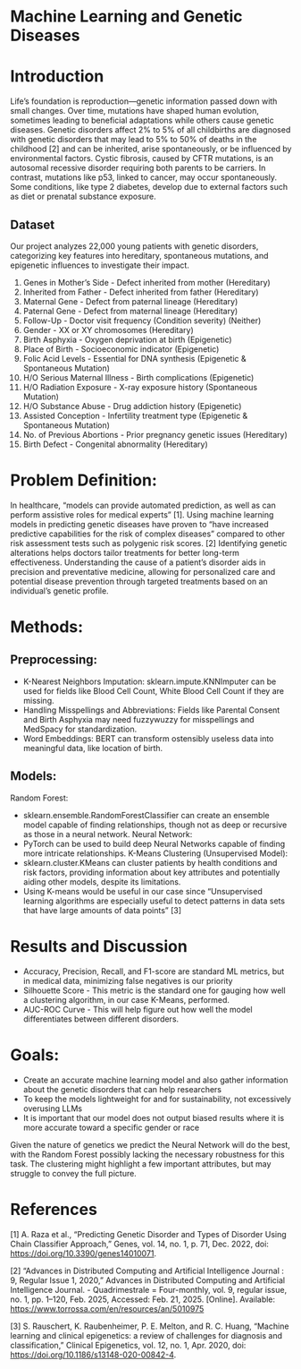 # Machine Learning and Genetic Diseases

# Introduction
Life’s foundation is reproduction—genetic information passed down with small changes. Over time, mutations have shaped human evolution, sometimes leading to beneficial adaptations while others cause genetic diseases.
Genetic disorders affect 2% to 5% of all childbirths are diagnosed with genetic disorders that may lead to 5% to 50% of deaths in the childhood [2] and can be inherited, arise spontaneously, or be influenced by environmental factors. Cystic fibrosis, caused by CFTR mutations, is an autosomal recessive disorder requiring both parents to be carriers. In contrast, mutations like p53, linked to cancer, may occur spontaneously. Some conditions, like type 2 diabetes, develop due to external factors such as diet or prenatal substance exposure.
## Dataset
Our project analyzes 22,000 young patients with genetic disorders, categorizing key features into hereditary, spontaneous mutations, and epigenetic influences to investigate their impact.
1. Genes in Mother’s Side - Defect inherited from mother (Hereditary)
2. Inherited from Father - Defect inherited from father (Hereditary)
3. Maternal Gene - Defect from paternal lineage (Hereditary)
4. Paternal Gene - Defect from maternal lineage (Hereditary)
5. Follow-Up - Doctor visit frequency (Condition severity) (Neither)
6. Gender - XX or XY chromosomes (Hereditary)
7. Birth Asphyxia - Oxygen deprivation at birth (Epigenetic)
8. Place of Birth - Socioeconomic indicator (Epigenetic)
9. Folic Acid Levels - Essential for DNA synthesis (Epigenetic & Spontaneous Mutation)
10. H/O Serious Maternal Illness - Birth complications (Epigenetic)
11. H/O Radiation Exposure - X-ray exposure history (Spontaneous Mutation)
12. H/O Substance Abuse - Drug addiction history (Epigenetic)
13. Assisted Conception - Infertility treatment type (Epigenetic & Spontaneous Mutation)
14. No. of Previous Abortions - Prior pregnancy genetic issues (Hereditary)
15. Birth Defect - Congenital abnormality (Hereditary)
# Problem Definition:
In healthcare, “models can provide automated prediction, as well as can perform assistive roles for medical experts” [1]. Using machine learning models in predicting genetic diseases have proven to “have increased predictive capabilities for the risk of complex diseases” compared to other risk assessment tests such as polygenic risk scores. [2] Identifying genetic alterations helps doctors tailor treatments for better long-term effectiveness. Understanding the cause of a patient’s disorder aids in precision and preventative medicine, allowing for personalized care and potential disease prevention through targeted treatments based on an individual’s genetic profile. 

# Methods:
## Preprocessing:
- K-Nearest Neighbors Imputation:
sklearn.impute.KNNImputer can be used for fields like Blood Cell Count, White Blood Cell Count if they are missing.
- Handling Misspellings and Abbreviations:
Fields like Parental Consent and Birth Asphyxia may need fuzzywuzzy for misspellings and MedSpacy for standardization.
- Word Embeddings:
BERT can transform ostensibly useless data into meaningful data, like location of birth.

## Models:
Random Forest:
- sklearn.ensemble.RandomForestClassifier can create an ensemble model capable of finding relationships, though not as deep or recursive as those in a neural network.
Neural Network:
- PyTorch can be used to build deep Neural Networks capable of finding more intricate relationships.
K-Means Clustering (Unsupervised Model):
- sklearn.cluster.KMeans can cluster patients by health conditions and risk factors, providing information about key attributes and potentially aiding other models, despite its limitations.
- Using K-means would be useful in our case since “Unsupervised learning algorithms are especially useful to detect patterns in data sets that have large amounts of data points” [3]

# Results and Discussion
- Accuracy, Precision, Recall, and F1-score are standard ML metrics, but in medical data, minimizing false negatives is our priority
- Silhouette Score - This metric is the standard one for gauging how well a clustering algorithm, in our case K-Means, performed. 
- AUC-ROC Curve - This will help figure out how well the model differentiates between different disorders.

# Goals:
- Create an accurate machine learning model and also gather information about the genetic disorders that can help researchers
- To keep the models lightweight for and for sustainability, not excessively overusing LLMs
- It is important that our model does not output biased results where it is more accurate toward a specific gender or race

Given the nature of genetics we predict the Neural Network will do the best, with the Random Forest possibly lacking the necessary robustness for this task. The clustering might highlight a few important attributes, but may struggle to convey the full picture.

# References
[1] A. Raza et al., “Predicting Genetic Disorder and Types of Disorder Using Chain Classifier Approach,” Genes, vol. 14, no. 1, p. 71, Dec. 2022, doi: https://doi.org/10.3390/genes14010071.

[2] “Advances in Distributed Computing and Artificial Intelligence Journal : 9, Regular Issue 1, 2020,” Advances in Distributed Computing and Artificial Intelligence Journal. - Quadrimestrale = Four-monthly, vol. 9, regular issue, no. 1, pp. 1–120, Feb. 2025, Accessed: Feb. 21, 2025. [Online]. Available: https://www.torrossa.com/en/resources/an/5010975

[3] S. Rauschert, K. Raubenheimer, P. E. Melton, and R. C. Huang, “Machine learning and clinical epigenetics: a review of challenges for diagnosis and classification,” Clinical Epigenetics, vol. 12, no. 1, Apr. 2020, doi: https://doi.org/10.1186/s13148-020-00842-4.
